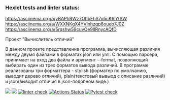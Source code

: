 ### Hexlet tests and linter status:
 https://asciinema.org/a/yBAPhRWz7OhbEhS7o5cK6hYSW
 https://asciinema.org/a/WXXNKgX4YVlnhzqp6oueb7J0Z
 https://asciinema.org/a/5rqshw59cuvOe9IIRnycAQfD

Проект "Вычислитель отличий"

В данном проекте представленна программа, вычисляющая различия между двумя файлами в форматах json или yml.
С помощью парсера, принимает на вход два файла и аругмент --format, позволяющий выбирать один из трех форматов вывода различий. 
В программе реализованы три форматтера - stylish (форматер по умолчанию, выводит дерево отличий), plain(текстовый вывыод с описание различий) и json(выводит отличия в json-подобном виде.)

<a href="https://codeclimate.com/github/MarfaNikitina/python-project-lvl2/test_coverage"><img src="https://api.codeclimate.com/v1/badges/a5b198ab73245bf35f42/test_coverage" /></a>
<a href="https://codeclimate.com/github/MarfaNikitina/python-project-lvl2/maintainability"><img src="https://api.codeclimate.com/v1/badges/a5b198ab73245bf35f42/maintainability" /></a>
[![linter check](https://github.com/MarfaNikitina/python-project-lvl2/actions/workflows/hexlet-lint.yml/badge.svg)](https://github.com/MarfaNikitina/python-project-lvl2/actions/workflows/hexlet-lint.yml)
[![Actions Status](https://github.com/MarfaNikitina/python-project-lvl2/workflows/hexlet-check/badge.svg)](https://github.com/MarfaNikitina/python-project-lvl2/actions)
[![Pytest check](https://github.com/MarfaNikitina/python-project-lvl2/actions/workflows/hexlet-pytest.yml/badge.svg)](https://github.com/MarfaNikitina/python-project-lvl2/actions/workflows/hexlet-pytest.yml)